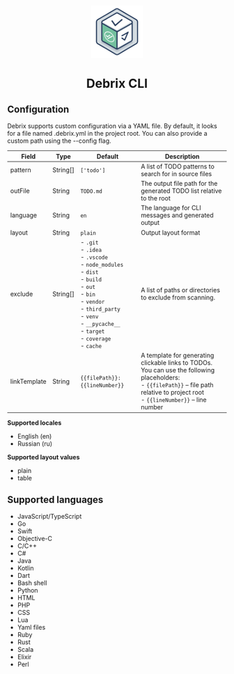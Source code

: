 <p style="text-align: center" align="center">
 <img src="docs/logo.svg" height="120" alt="Debrix logo"/>
</p>

<h1 style="text-align: center" align="center">Debrix CLI</h1>

## Configuration

Debrix supports custom configuration via a YAML file. By default, it looks for a file named .debrix.yml in the project root. You can also provide a custom path using the --config flag.

| Field        | Type     | Default                                                                                                                                                                                                                          | Description                                                                                                                                                                                    |
|--------------|----------|----------------------------------------------------------------------------------------------------------------------------------------------------------------------------------------------------------------------------------|------------------------------------------------------------------------------------------------------------------------------------------------------------------------------------------------|
| pattern      | String[] | `['todo']`                                                                                                                                                                                                                       | A list of TODO patterns to search for in source files                                                                                                                                          |
| outFile      | String   | `TODO.md`                                                                                                                                                                                                                        | The output file path for the generated TODO list relative to the root                                                                                                                          |
| language     | String   | `en`                                                                                                                                                                                                                             | The language for CLI messages and generated output                                                                                                                                             |
| layout       | String   | `plain`                                                                                                                                                                                                                          | Output layout format                                                                                                                                                                           |
| exclude      | String[] | - `.git`<br/>- `.idea`<br/>- `.vscode`<br/>- `node_modules`<br/>- `dist`<br/>- `build`<br/>- `out`<br/>- `bin`<br/>- `vendor`<br/>- `third_party`<br/>- `venv`<br/>- `__pycache__`<br/>- `target`<br/>- `coverage`<br/>- `cache` | A list of paths or directories to exclude from scanning.                                                                                                                                       |
| linkTemplate | String   | `{{filePath}}:{{lineNumber}}`                                                                                                                                                                                                    | A template for generating clickable links to TODOs.<br/>You can use the following placeholders:<br/>- `{{filePath}}` – file path relative to project root<br/>- `{{lineNumber}}` – line number |

**Supported locales**
- English (en)
- Russian (ru)

**Supported layout values**
- plain
- table

## Supported languages

- JavaScript/TypeScript
- Go
- Swift
- Objective-C
- C/C++
- C#
- Java
- Kotlin
- Dart
- Bash shell
- Python
- HTML
- PHP
- CSS
- Lua
- Yaml files
- Ruby
- Rust
- Scala
- Elixir
- Perl